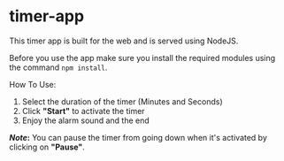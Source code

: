 # timer-app

This timer app is built for the web and is served using NodeJS.

Before you use the app make sure you install the required modules using the command `npm install`.

How To Use:

  1. Select the duration of the timer (Minutes and Seconds)
  2. Click __"Start"__ to activate the timer
  3. Enjoy the alarm sound and the end
  
__*Note*:__ You can pause the timer from going down when it's activated by clicking on __"Pause"__.
